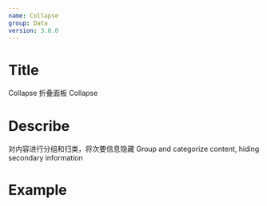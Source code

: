 ```yaml
---
name: Collapse
group: Data
version: 3.0.0
---
```


# Title

Collapse 折叠面板
Collapse

# Describe

对内容进行分组和归类，将次要信息隐藏
Group and categorize content, hiding secondary information

# Example
